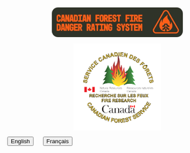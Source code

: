 <br>

<img 
    style="display: block; 
           margin-left: auto;
           margin-right: auto;
           width: 300px;
           border-radius: 14px;"
    src="./img/CFFDRS.png" 
    alt="CFFDRS logo">
</img>

<img 
    style="display: block; 
           margin-left: auto;
           margin-right: auto;
           width: 200px;"
    src="./img/CFS_fire-research_emblem.png" 
    alt="CFS Fire Research emblem">
</img>

[introductory tutorial]: getting-started.md
[User Guide]: user-guide/README.md

<div class="text-center">
	<button class="btn btn-dark" onclick="location.href='https://siu-kevin.github.io/mock-up/home/'">English</button>
	&emsp;
	<button class="btn btn-dark" onclick="location.href='accueil'">Français</button>
</div>

<br>
